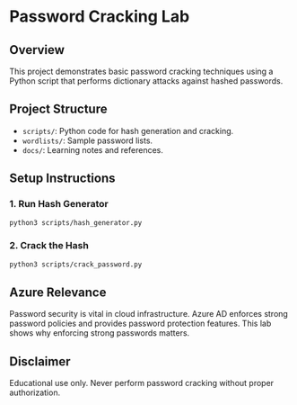 # Password Cracking Lab

## Overview

This project demonstrates basic password cracking techniques using a Python script that performs dictionary attacks against hashed passwords.

## Project Structure

- `scripts/`: Python code for hash generation and cracking.
- `wordlists/`: Sample password lists.
- `docs/`: Learning notes and references.

## Setup Instructions

### 1. Run Hash Generator

```bash
python3 scripts/hash_generator.py
```

### 2. Crack the Hash

```bash
python3 scripts/crack_password.py
```

## Azure Relevance

Password security is vital in cloud infrastructure. Azure AD enforces strong password policies and provides password protection features. This lab shows why enforcing strong passwords matters.

## Disclaimer

Educational use only. Never perform password cracking without proper authorization.

